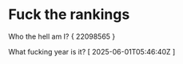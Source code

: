 # Fuck the rankings

Who the hell am I?
{ 22098565 }

What fucking year is it?
[ 2025-06-01T05:46:40Z ]
